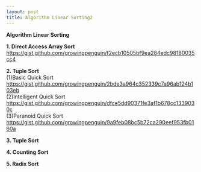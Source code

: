 ```yaml
---
layout: post
title: Algorithm Linear Sorting2
---
```


**Algorithm Linear Sorting** <br/>

**1. Direct Access Array Sort** <br/>
https://gist.github.com/growingpenguin/f2ecb10505bf9ea284edc98180035cc4

**2. Tuple Sort** <br/>
(1)Basic Quick Sort <br/>
https://gist.github.com/growingpenguin/2bde3a964c352339c7a96ab124b103eb <br/>
(2)Intelligent Quick Sort <br/>
https://gist.github.com/growingpenguin/dfce5dd90371fe3af1b678cc1339030c <br/>
(3)Paranoid Quick Sort <br/>
https://gist.github.com/growingpenguin/9a9feb08bc5b72ca290eef953fb0160a <br/>

**3. Tuple Sort** <br/>

**4. Counting Sort** <br/>

**5. Radix Sort** <br/>
